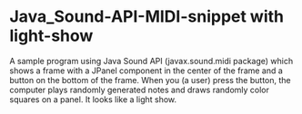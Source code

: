 # Java_Sound-API-MIDI-snippet with light-show

A sample program using Java Sound API (javax.sound.midi package) which shows a frame with a JPanel component in the center of the frame and a button on the bottom of the frame.
When you (a user) press the button, the computer plays randomly generated notes and draws randomly color squares on a panel. It looks like a light show.
